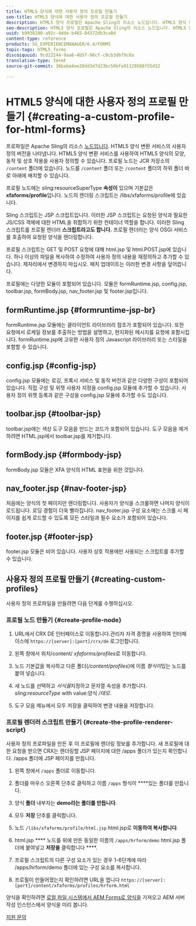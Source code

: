 ```yaml
---
title: HTML5 양식에 대한 사용자 정의 프로필 만들기
seo-title: HTML5 양식에 대한 사용자 정의 프로필 만들기
description: HTML5 양식 프로필은 Apache Sling의 리소스 노드입니다. HTML5 양식 렌더링 서비스의 사용자 정의 버전을 나타냅니다.
seo-description: HTML5 양식 프로필은 Apache Sling의 리소스 노드입니다. HTML5 양식 렌더링 서비스의 사용자 정의 버전을 나타냅니다.
uuid: b9938280-a92c-4dde-b465-04372db3ca8d
content-type: reference
products: SG_EXPERIENCEMANAGER/6.4/FORMS
topic-tags: hTML5_forms
discoiquuid: 9cd22244-9aa6-4b5f-96cf-c9cb3d6f9c8a
translation-type: tm+mt
source-git-commit: 36baba4ee20dd3d7d23bc50bfa91129588f55d32

---
```



# HTML5 양식에 대한 사용자 정의 프로필 만들기 {#creating-a-custom-profile-for-html-forms}

프로파일은 Apache Sling의 리소스 [노드입니다](https://sling.apache.org/). HTML5 양식 변환 서비스의 사용자 정의 버전을 나타냅니다. HTML5 양식 변환 서비스를 사용하여 HTML5 양식의 모양, 동작 및 상호 작용을 사용자 정의할 수 있습니다. 프로필 노드는 JCR 저장소의 `/content` 폴더에 있습니다. 노드를 `/content` 폴더 또는 `/content` 폴더의 하위 폴더 바로 아래에 배치할 수 있습니다.

프로필 노드에는 sling:resourceSuperType **속성이** 있으며 기본값은 **xfaforms/profile**&#x200B;입니다. 노드의 렌더링 스크립트는 /libs/xfaforms/profile에 있습니다.

Sling 스크립트는 JSP 스크립트입니다. 이러한 JSP 스크립트는 요청된 양식과 필요한 JS/CSS 객체에 대한 HTML을 취합하기 위한 컨테이너 역할을 합니다. 이러한 Sling 스크립트를 프로필 렌더러 **스크립트라고도 합니다.** 프로필 렌더러는 양식 OSGi 서비스를 호출하여 요청된 양식을 렌더링합니다.

프로필 스크립트는 GET 및 POST 요청에 대해 html.jsp 및 html.POST.jsp에 있습니다. 하나 이상의 파일을 복사하여 수정하여 사용자 정의 내용을 재정의하고 추가할 수 있습니다. 제자리에서 변경하지 마십시오. 패치 업데이트는 이러한 변경 사항을 덮어씁니다.

프로필에는 다양한 모듈이 포함되어 있습니다. 모듈은 formRuntime.jsp, config.jsp, toolbar.jsp, formBody.jsp, nav_footer.jsp 및 footer.jsp입니다.

## formRuntime.jsp {#formruntime-jsp-br}

formRuntime.jsp 모듈에는 클라이언트 라이브러리 참조가 포함되어 있습니다. 또한 요청에서 로케일 정보를 추출하는 방법을 설명하고, 현지화된 메시지를 요청에 포함시킵니다. formRuntime.jsp에 고유한 사용자 정의 Javascript 라이브러리 또는 스타일을 포함할 수 있습니다.

## config.jsp {#config-jsp}

config.jsp 모듈에는 로깅, 프록시 서비스 및 동작 버전과 같은 다양한 구성이 포함되어 있습니다. 직접 구성 및 위젯 사용자 지정을 config.jsp 모듈에 추가할 수 있습니다. 사용자 정의 위젯 등록과 같은 구성을 config.jsp 모듈에 추가할 수도 있습니다.

## toolbar.jsp {#toolbar-jsp}

toolbar.jsp에는 색상 도구 모음을 만드는 코드가 포함되어 있습니다. 도구 모음을 제거하려면 HTML.jsp에서 toolbar.jsp를 제거합니다.

## formBody.jsp {#formbody-jsp}

formBody.jsp 모듈은 XFA 양식의 HTML 표현을 위한 것입니다.

## nav_footer.jsp {#nav-footer-jsp}

처음에는 양식의 첫 페이지만 렌더링합니다. 사용자가 양식을 스크롤하면 나머지 양식이 로드됩니다. 로딩 경험이 더욱 빨라집니다. nav_footer.jsp 구성 요소에는 스크롤 시 페이지를 쉽게 로드할 수 있도록 모든 스타일과 필수 요소가 포함되어 있습니다.

## footer.jsp {#footer-jsp}

footer.jsp 모듈은 비어 있습니다. 사용자 상호 작용에만 사용되는 스크립트를 추가할 수 있습니다.

## 사용자 정의 프로필 만들기 {#creating-custom-profiles}

사용자 정의 프로파일을 만들려면 다음 단계를 수행하십시오.

### 프로필 노드 만들기 {#create-profile-node}

1. URL에서 CRX DE 인터페이스로 이동합니다.관리자 자격 증명을 사용하여 인터페이스에 `https://[server]:[port]/crx/de` 로그인합니다.

1. 왼쪽 창에서 위치/content/ *xfaforms/profiles*&#x200B;로 이동합니다.

1. 노드 기본값을 복사하고 다른 폴더(*/content/profiles*)에 이름 *형식이*&#x200B;있는 노드를 붙여 넣습니다.

1. 새 노드를 선택하고 *서식을*&#x200B;지정하고 문자열 속성을 추가합니다. *sling:resourceType* with value:양식 */데모*.

1. 도구 모음 메뉴에서 모두 저장을 클릭하여 변경 내용을 저장합니다.

### 프로필 렌더러 스크립트 만들기 {#create-the-profile-renderer-script}

사용자 정의 프로파일을 만든 후 이 프로필에 렌더링 정보를 추가합니다. 새 프로필에 대한 요청을 받으면 CRX는 렌더링할 JSP 페이지에 대한 /apps 폴더가 있는지 확인합니다. /apps 폴더에 JSP 페이지를 만듭니다.

1. 왼쪽 창에서 `/apps` 폴더로 이동합니다.
1. 폴더를 마우스 오른쪽 단추로 클릭하고 이름 `/apps` 형식이 ****&#x200B;있는 폴더를 만듭니다.
1. 양식 **폴더** 내부자는 **demo라는 폴더를 만듭니다**.
1. 모두 **저장** 단추를 클릭합니다.
1. 노드 `/libs/xfaforms/profile/html.jsp` html.jsp로 **이동하여 복사합니다**.
1. html.jsp **** 노드를 위에 만든 동일한 이름의 `/apps/hrform/demo` html.jsp 폴더에 붙여넣고 **저장을** 클릭합니다 ****.
1. 프로필 스크립트의 다른 구성 요소가 있는 경우 1-6단계에 따라 /apps/hrform/demo 폴더에 있는 구성 요소를 복사합니다.

1. 프로필이 만들어졌는지 확인하려면 URL을 엽니다 `https://[server]:[port]/content/xfaforms/profiles/hrform.html`

양식을 확인하려면 [로컬 파일 시스템에서 AEM Forms로 양식을](/help/forms/using/get-xdp-pdf-documents-aem.md) 가져오고 AEM 서버 작성 인스턴스에서 양식을 [](/help/forms/using/previewing-forms.md) 미리 봅니다.

[지원 문의](https://www.adobe.com/account/sign-in.supportportal.html)
